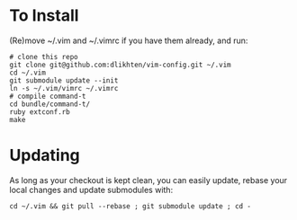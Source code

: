 # To Install

(Re)move ~/.vim and ~/.vimrc if you have them already, and run:

    # clone this repo
    git clone git@github.com:dlikhten/vim-config.git ~/.vim
    cd ~/.vim
    git submodule update --init
    ln -s ~/.vim/vimrc ~/.vimrc
    # compile command-t
    cd bundle/command-t/
    ruby extconf.rb
    make


# Updating

As long as your checkout is kept clean, you can easily update, rebase your local changes and update submodules with:

    cd ~/.vim && git pull --rebase ; git submodule update ; cd -

